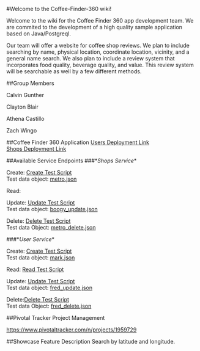 #Welcome to the Coffee-Finder-360 wiki!

Welcome to the wiki for the Coffee Finder 360 app development team. We are commited to the development of a high quality sample application based on Java/Postgreql.


Our team will offer a website for coffee shop reviews. We plan to include searching by name, physical location, coordinate location, vicinity, and a general name search. We also plan to include a review system that incorporates food quality, beverage quality, and value. This review system will be searchable as well by a few different methods. 

##Group Members

Calvin Gunther

Clayton Blair

Athena Castillo

Zach Wingo

##Coffee Finder 360 Application
[Users Deployment Link](https://safe-sea-61961.herokuapp.com/tcss360/users)  
[Shops Deployment Link](https://safe-sea-61961.herokuapp.com/tcss360/shops)

##Available Service Endpoints
###\**Shops Service**

Create: [Create Test Script](https://github.com/NomBytes/Coffee-Finder-360/blob/master/src/scripts/create_shop.sh)    
Test data object: [metro.json](https://github.com/NomBytes/Coffee-Finder-360/blob/master/src/scripts/metro.json)

Read:

Update: [Update Test Script](https://github.com/NomBytes/Coffee-Finder-360/blob/master/src/scripts/boogy_update.json)  
Test data object: [boogy_update.json](https://github.com/NomBytes/Coffee-Finder-360/blob/master/src/scripts/boogy_update.json)


Delete: [Delete Test Script](https://github.com/NomBytes/Coffee-Finder-360/blob/master/src/scripts/delete_shop.sh)  
Test data Object: [metro_delete.json](https://github.com/NomBytes/Coffee-Finder-360/blob/master/src/scripts/metro_delete.json)

###\**User Service**

Create: [Create Test Script](https://github.com/NomBytes/Coffee-Finder-360/blob/master/src/scripts/create_user.sh)  
Test data object: [mark.json](https://github.com/NomBytes/Coffee-Finder-360/blob/master/src/scripts/mark.json)


Read: [Read Test Script](https://github.com/NomBytes/Coffee-Finder-360/blob/master/src/scripts/get_users.sh)


Update: [Update Test Script](https://github.com/NomBytes/Coffee-Finder-360/blob/master/src/scripts/update_user.sh)  
Test data object: [fred_update.json](https://github.com/NomBytes/Coffee-Finder-360/blob/master/src/scripts/fred_update.json)


Delete:[Delete Test Script](https://github.com/NomBytes/Coffee-Finder-360/blob/master/src/scripts/delete_user.sh)  
Test data Object: [fred_delete.json](https://github.com/NomBytes/Coffee-Finder-360/blob/master/src/scripts/fred_delete.json)

##Pivotal Tracker Project Management

https://www.pivotaltracker.com/n/projects/1959729


##Showcase Feature Description
Search by latitude and longitude.





